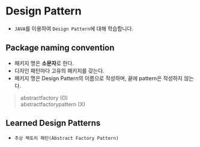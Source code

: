 # Design Pattern
- `JAVA`를 이용하여 `Design Pattern`에 대해 학습합니다.

## Package naming convention
- 패키지 명은 **소문자**로 한다.
- 디자인 패턴마다 고유의 패키지를 갖는다.
- 패키지 명은 Design Pattern의 이름으로 작성하며, 끝에 pattern은 작성하지 않는다.
> abstractfactory (O)  
> abstractfactorypattern (X)

## Learned Design Patterns
- `추상 팩토리 패턴(Abstract Factory Pattern)`